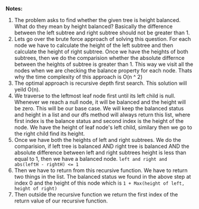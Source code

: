 **Notes:** 

1. The problem asks to find whether the given tree is height balanced. What do  they mean by height balanced? Basically the difference between the left subtree and right subtree should not be greater than 1.
2. Lets go over the brute force approach of solving this question. For each node we have to calculate the height of the left subtree and then calculate the height of right subtree. Once we have the heights of both subtrees, then we do the comparision whether the absolute differnce between the heights of subtree is greater than 1. This way we visit all the nodes when we are checking the balance property for each node. Thats why the time complexity of this approach is O(n ^ 2)
3. The optimal approach is recursive depth first search. This solution will yeild O(n).
4. We traverse to the leftmost leaf node first until its left child is null. Whenever we reach a null node, it will be balanced and the height will be zero. This will be our base case. We will keep the balanced status and height in a list and our dfs method will always return this list, where first index is the balance status and second index is the height of the node. We have the height of leaf node's left child, similary then we go to the right child find its height.
5. Once we have both the heights of left and right subtrees. We do the comparision, if left tree is balanced AND right tree is balanced AND the absolute difference between left and right subtrees height is less than equal to 1, then we have a balanced node. `left and right and abs(leftH - rightH) <= 1`
6. Then we have to return from this recursive function. We have to return two things in the list. The balanced status we found in the above step at index 0 and the height of this node which is `1 + Max(height of left, height of right)`
7. Then outside the recursive function we return the first index of the return value of our recursive function.

